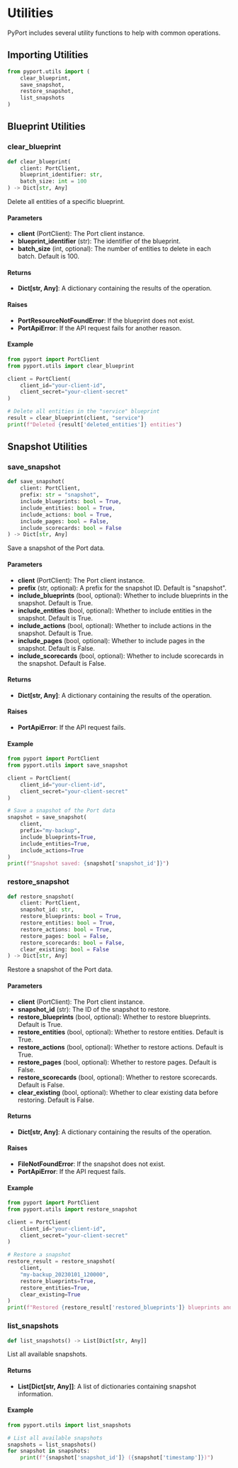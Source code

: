 # Utilities

PyPort includes several utility functions to help with common operations.

## Importing Utilities

```python
from pyport.utils import (
    clear_blueprint,
    save_snapshot,
    restore_snapshot,
    list_snapshots
)
```

## Blueprint Utilities

### clear_blueprint

```python
def clear_blueprint(
    client: PortClient,
    blueprint_identifier: str,
    batch_size: int = 100
) -> Dict[str, Any]
```

Delete all entities of a specific blueprint.

#### Parameters

- **client** (PortClient): The Port client instance.
- **blueprint_identifier** (str): The identifier of the blueprint.
- **batch_size** (int, optional): The number of entities to delete in each batch. Default is 100.

#### Returns

- **Dict[str, Any]**: A dictionary containing the results of the operation.

#### Raises

- **PortResourceNotFoundError**: If the blueprint does not exist.
- **PortApiError**: If the API request fails for another reason.

#### Example

```python
from pyport import PortClient
from pyport.utils import clear_blueprint

client = PortClient(
    client_id="your-client-id",
    client_secret="your-client-secret"
)

# Delete all entities in the "service" blueprint
result = clear_blueprint(client, "service")
print(f"Deleted {result['deleted_entities']} entities")
```

## Snapshot Utilities

### save_snapshot

```python
def save_snapshot(
    client: PortClient,
    prefix: str = "snapshot",
    include_blueprints: bool = True,
    include_entities: bool = True,
    include_actions: bool = True,
    include_pages: bool = False,
    include_scorecards: bool = False
) -> Dict[str, Any]
```

Save a snapshot of the Port data.

#### Parameters

- **client** (PortClient): The Port client instance.
- **prefix** (str, optional): A prefix for the snapshot ID. Default is "snapshot".
- **include_blueprints** (bool, optional): Whether to include blueprints in the snapshot. Default is True.
- **include_entities** (bool, optional): Whether to include entities in the snapshot. Default is True.
- **include_actions** (bool, optional): Whether to include actions in the snapshot. Default is True.
- **include_pages** (bool, optional): Whether to include pages in the snapshot. Default is False.
- **include_scorecards** (bool, optional): Whether to include scorecards in the snapshot. Default is False.

#### Returns

- **Dict[str, Any]**: A dictionary containing the results of the operation.

#### Raises

- **PortApiError**: If the API request fails.

#### Example

```python
from pyport import PortClient
from pyport.utils import save_snapshot

client = PortClient(
    client_id="your-client-id",
    client_secret="your-client-secret"
)

# Save a snapshot of the Port data
snapshot = save_snapshot(
    client,
    prefix="my-backup",
    include_blueprints=True,
    include_entities=True,
    include_actions=True
)
print(f"Snapshot saved: {snapshot['snapshot_id']}")
```

### restore_snapshot

```python
def restore_snapshot(
    client: PortClient,
    snapshot_id: str,
    restore_blueprints: bool = True,
    restore_entities: bool = True,
    restore_actions: bool = True,
    restore_pages: bool = False,
    restore_scorecards: bool = False,
    clear_existing: bool = False
) -> Dict[str, Any]
```

Restore a snapshot of the Port data.

#### Parameters

- **client** (PortClient): The Port client instance.
- **snapshot_id** (str): The ID of the snapshot to restore.
- **restore_blueprints** (bool, optional): Whether to restore blueprints. Default is True.
- **restore_entities** (bool, optional): Whether to restore entities. Default is True.
- **restore_actions** (bool, optional): Whether to restore actions. Default is True.
- **restore_pages** (bool, optional): Whether to restore pages. Default is False.
- **restore_scorecards** (bool, optional): Whether to restore scorecards. Default is False.
- **clear_existing** (bool, optional): Whether to clear existing data before restoring. Default is False.

#### Returns

- **Dict[str, Any]**: A dictionary containing the results of the operation.

#### Raises

- **FileNotFoundError**: If the snapshot does not exist.
- **PortApiError**: If the API request fails.

#### Example

```python
from pyport import PortClient
from pyport.utils import restore_snapshot

client = PortClient(
    client_id="your-client-id",
    client_secret="your-client-secret"
)

# Restore a snapshot
restore_result = restore_snapshot(
    client,
    "my-backup_20230101_120000",
    restore_blueprints=True,
    restore_entities=True,
    clear_existing=True
)
print(f"Restored {restore_result['restored_blueprints']} blueprints and {restore_result['restored_entities']} entities")
```

### list_snapshots

```python
def list_snapshots() -> List[Dict[str, Any]]
```

List all available snapshots.

#### Returns

- **List[Dict[str, Any]]**: A list of dictionaries containing snapshot information.

#### Example

```python
from pyport.utils import list_snapshots

# List all available snapshots
snapshots = list_snapshots()
for snapshot in snapshots:
    print(f"{snapshot['snapshot_id']} ({snapshot['timestamp']})")
```
